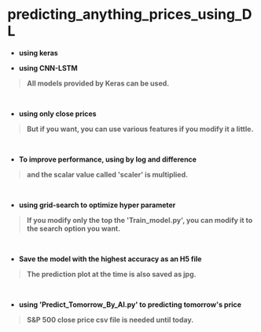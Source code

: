 # predicting_anything_prices_using_DL

+ <b>using keras

+ using CNN-LSTM
> All models provided by Keras can be used.

<br>
  
+ using only close prices
> But if you want, you can use various features if you modify it a little.

<br>
  
+ To improve performance, using by log and difference
> and the scalar value called 'scaler' is multiplied.

<br>
  
+ using grid-search to optimize hyper parameter
> If you modify only the top the 'Train_model.py', you can modify it to the search option you want.

<br>
  
+ Save the model with the highest accuracy as an H5 file
> The prediction plot at the time is also saved as jpg.

<br>
  
+ using 'Predict_Tomorrow_By_AI.py' to predicting tomorrow's price
> S&P 500 close price csv file is needed until today.
